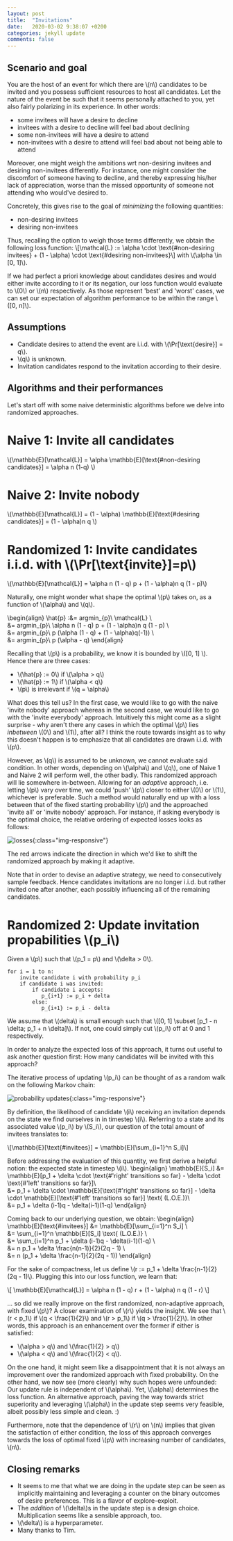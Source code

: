 ```yaml
---
layout: post
title:  "Invitations"
date:   2020-03-02 9:38:07 +0200
categories: jekyll update
comments: false
---
```

<script type="text/javascript" async
src="https://cdnjs.cloudflare.com/ajax/libs/mathjax/2.7.1/MathJax.js?
config=TeX-AMS-MML_HTMLorMML"></script>

## Scenario and goal
You are the host of an event for which there are \\(n\\) candidates to be invited and you possess sufficient resources to host all candidates. Let the nature of the event be such that it seems personally attached to you, yet also fairly polarizing in its experience. In other words:
- some invitees will have a desire to decline
- invitees with a desire to decline will feel bad about declining
- some non-invitees will have a desire to attend
- non-invitees with a desire to attend will feel bad about not being able to attend

Moreover, one might weigh the ambitions wrt non-desiring invitees and desiring non-invitees differently. For instance, one might consider the discomfort of someone having
to decline, and thereby expressing his/her lack of appreciation, worse than the missed opportunity of someone not attending who would've desired to.

Concretely, this gives rise to the goal of _minimizing_ the following quantities:
- non-desiring invitees
- desiring non-invitees

Thus, recalling the option to weigh those terms differently, we obtain the following loss function:
\\[\mathcal{L} := \alpha \cdot \text{\#non-desiring invitees} + (1 - \alpha) \cdot \text{\#desiring non-invitees}\\]
with \\(\alpha \in [0, 1]\\).

If we had perfect a priori knowledge about candidates desires and would either invite according to it or its negation, our loss function would evaluate to \\(0\\) or \\(n\\) respectively. As those represent 'best' and 'worst' cases, we can set our expectation of algorithm performance to be within the range \\([0, n]\\).

## Assumptions
- Candidate desires to attend the event are i.i.d. with \\(\Pr[\text{desire}] = q\\).
- \\(q\\) is unknown.
- Invitation candidates respond to the invitation according to their desire.

## Algorithms and their performances
Let's start off with some naive deterministic algorithms before we delve into randomized approaches.

# Naive 1: Invite all candidates
\\(\mathbb{E}[\mathcal{L}] = \alpha \mathbb{E}[\text{\#non-desiring candidates}] = \alpha n (1-q) \\)

# Naive 2: Invite nobody
\\(\mathbb{E}[\mathcal{L}] = (1 - \alpha) \mathbb{E}[\text{\#desiring candidates}] = (1 - \alpha)n q \\)

# Randomized 1: Invite candidates i.i.d. with \\(\Pr[\text{invite}]=p\\)
\\(\mathbb{E}[\mathcal{L}] = \alpha n (1 - q) p +  (1 - \alpha)n q (1 - p)\\)

Naturally, one might wonder what shape the optimal \\(p\\) takes on, as a function of \\(\alpha\\) and \\(q\\).

\begin{align}
\hat{p} :&= argmin_{p}\\ \mathcal{L} \\\
        &= argmin_{p}\\ \alpha n (1 - q) p +  (1 - \alpha)n q (1 - p) \\\
        &= argmin_{p}\\ p (\alpha (1 - q) + (1 - \alpha)q(-1)) \\\
        &= argmin_{p}\\ p (\alpha - q)
\end{align}

Recalling that \\(p\\) is a probability, we know it is bounded by \\([0, 1] \\). Hence there are three cases:
- \\(\hat{p} := 0\\) if \\(\alpha > q\\)
- \\(\hat{p} := 1\\) if \\(\alpha < q\\)
- \\(p\\) is irrelevant if \\(q = \alpha\\)

What does this tell us?
In the first case, we would like to go with the naive 'invite nobody' approach whereas in the second case, we would like to go with the 'invite everybody' approach. Intuitively this might come as a slight surprise - why aren't there any cases in which the optimal \\(p\\) lies _inbetween_ \\(0\\) and \\(1\\), after all? I think the route towards insight as to why this doesn't happen is to emphasize that all candidates are drawn i.i.d. with \\(p\\).

However, as \\(q\\) is assumed to be unknown, we cannot evaluate said condition. In other words, depending on \\(\alpha\\) and \\(q\\), one of Naive 1 and Naive 2 will perform well, the other badly. This randomized approach will lie somewhere in-between. Allowing for an _adaptive_ approach, i.e. letting \\(p\\) vary over time, we could 'push' \\(p\\) closer to either \\(0\\) or \\(1\\), whichever is preferable. Such a method would naturally end up with a loss between that of the fixed starting probability \\(p\\) and the approached 'invite all' or 'invite nobody' approach. For instance, if asking everybody is the optimal choice, the relative ordering of expected losses looks as follows:

![losses](/imgs/losses.png){:class="img-responsive"}

The red arrows indicate the direction in which we'd like to shift the randomized approach by making it adaptive.

Note that in order to devise an adaptive strategy, we need to consecutively sample feedback. Hence candidates invitations are no longer i.i.d. but rather invited one after another, each possibly influencing all of the remaining candidates. 

# Randomized 2: Update invitation propabilities \\(p_i\\)
Given a \\(p\\) such that \\(p_1 = p\\) and \\(\delta > 0\\).
```
for i = 1 to n:
    invite candidate i with probability p_i
    if candidate i was invited:
        if candidate i accepts:
           p_{i+1} := p_i + delta
        else:
           p_{i+1} := p_i - delta 
```
We assume that \\(delta\\) is small enough such that \\([0, 1] \subset [p_1 - n \delta; p_1 + n \delta]\\). If not, one could simply cut \\(p_i\\) off at 0 and 1 respectively.

In order to analyze the expected loss of this approach, it turns out useful to ask another question first: How many candidates will be invited with this approach?

The iterative process of updating \\(p_i\\) can be thought of as a random walk on the following Markov chain:

![probability updates](/invitation_mc.png){:class="img-responsive"}

By definition, the likelihood of candidate \\(i\\) receiving an invitation depends on the state we find ourselves in in timestep \\(i\\). Referring to a state and its associated value \\(p_i\\) by \\(S_i\\), our question of the total amount of invitees translates to:

\\[\mathbb{E}[\text{\#invitees}] = \mathbb{E}[\sum_{i=1}^n S_i]\\]

Before addressing the evaluation of this quantity, we first derive a helpful notion: the expected state in timestep \\(i\\).
\begin{align}
\mathbb{E}[S_i] &= \mathbb{E}[p_1 + \delta \cdot \text{\#'right' transitions so far} - \delta \cdot \text{\#'left' transitions so far}]\\\
                &= p_1 + \delta \cdot \mathbb{E}[\text{\#'right' transitions so far}] - \delta \cdot \mathbb{E}[\text{\#'left' transitions so far}] \text{ (L.O.E.)}\\\
                &= p_1 + \delta (i-1)q - \delta(i-1)(1-q)
\end{align}

Coming back to our underlying question, we obtain:
\begin{align}
\mathbb{E}[\text{\#invitees}] &= \mathbb{E}[\sum_{i=1}^n S_i] \\\
                              &= \sum_{i=1}^n \mathbb{E}[S_i] \text{ (L.O.E.)} \\\
                              &= \sum_{i=1}^n p_1 + \delta (i-1)q - \delta(i-1)(1-q) \\\
                              &= n p_1 + \delta \frac{n(n-1)}{2}(2q - 1) \\\
                              &= n (p_1 + \delta \frac{n-1}{2}(2q - 1))
\end{align}

For the sake of compactness, let us define \\(r := p_1 + \delta \frac{n-1}{2}(2q - 1)\\).
Plugging this into our loss function, we learn that:

\\[ \mathbb{E}[\mathcal{L}] = \alpha n (1 - q) r + (1 - \alpha) n q (1 - r) \\]

... so did we really improve on the first randomized, non-adaptive approach, with fixed \\(p\\)? A closer examination of \\(r\\) yields the insight. We see that \\(r < p_1\\) if \\(q < \frac{1}{2}\\) and \\(r > p_1\\) if \\(q > \frac{1}{2}\\). In other words, this approach is an enhancement over the former if either is satisfied:
- \\(\alpha > q\\) and \\(\frac{1}{2} > q\\) 
- \\(\alpha < q\\) and \\(\frac{1}{2} < q\\).

On the one hand, it might seem like a disappointment that it is not always an improvement over the randomized approach with fixed probability. On the other hand, we now see (more clearly) why such hopes were unfounded: Our update rule is independent of \\(\alpha\\). Yet, \\(\alpha\\) determines the loss function. An alternative approach, paving the way towards strict superiority and leveraging \\(\alpha\\) in the update step seems very feasible, albeit possibly less simple and clean. :)

Furthermore, note that the dependence of \\(r\\) on \\(n\\) implies that given the satisfaction of either condition, the loss of this approach converges towards the loss of optimal fixed \\(p\\) with increasing number of candidates, \\(n\\).

## Closing remarks
- It seems to me that what we are doing in the update step can be seen as implicitly maintaining and leveraging a counter on the binary outcomes of desire preferences. This is a flavor of explore-exploit.
- The _addition_ of \\(\delta\\)s in the update step is a design choice. Multiplication seems like a sensible approach, too.
- \\(\delta\\) is a hyperparameter.
- Many thanks to Tim.